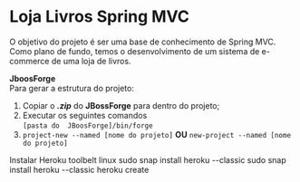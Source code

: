 # Loja Livros Spring MVC

O objetivo do projeto é ser uma base de conhecimento de Spring MVC. Como plano de fundo, temos o desenvolvimento
de um sistema de e-commerce de uma loja de livros.

**JboosForge**<br>
Para gerar a estrutura do projeto:
   1. Copiar o _**.zip**_ do **JBossForge** para dentro do projeto;
   2. Executar os seguintes comandos <br>
   `[pasta do  JBoosForge]/bin/forge`
   3. `project-new --named [nome do projeto]` **OU** `new-project --named [nome do projeto]`
   
Instalar Heroku toolbelt
linux sudo snap install heroku --classic
sudo snap install heroku --classic
heroku create